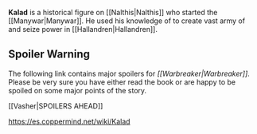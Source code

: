 **Kalad** is a historical figure on [[Nalthis\|Nalthis]] who started the [[Manywar\|Manywar]]. He used his knowledge of  to create vast army of  and seize power in [[Hallandren\|Hallandren]].

## Spoiler Warning
The following link contains major spoilers for *[[Warbreaker\|Warbreaker]]*. Please be very sure you have either read the book or are happy to be spoiled on some major points of the story.

[[Vasher\|SPOILERS AHEAD]]


https://es.coppermind.net/wiki/Kalad